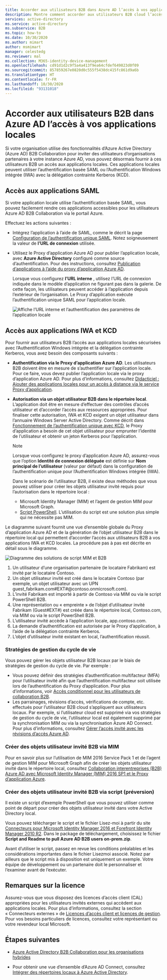```yaml
---
title: Accorder aux utilisateurs B2B dans Azure AD l’accès à vos applications locales - Azure AD
description: Montre comment accorder aux utilisateurs B2B cloud l’accès aux applications locales avec Azure AD B2B Collaboration.
services: active-directory
ms.service: active-directory
ms.subservice: B2B
ms.topic: how-to
ms.date: 10/30/2020
ms.author: mimart
author: msmimart
manager: celestedg
ms.reviewer: mal
ms.collection: M365-identity-device-management
ms.openlocfilehash: cd91d1d2c9f5a4a413f9ea64cfdef649823d0f09
ms.sourcegitcommit: 857859267e0820d0c555f5438dc415fc861d9a6b
ms.translationtype: HT
ms.contentlocale: fr-FR
ms.lasthandoff: 10/30/2020
ms.locfileid: "93131018"
---
```

# <a name="grant-b2b-users-in-azure-ad-access-to-your-on-premises-applications"></a>Accorder aux utilisateurs B2B dans Azure AD l’accès à vos applications locales

Si votre organisation utilise des fonctionnalités d’Azure Active Directory (Azure AD) B2B Collaboration pour inviter des utilisateurs d’organisations partenaires à votre instance Azure AD, vous pouvez désormais fournir à ces utilisateurs B2B un accès aux applications locales. Ces applications locales peuvent utiliser l’authentification basée SAML ou l’Authentification Windows intégrée (IWA) avec la délégation contrainte Kerberos (KCD).

## <a name="access-to-saml-apps"></a>Accès aux applications SAML

Si votre application locale utilise l’authentification basée SAML, vous pouvez facilement rendre ces applications accessibles pour les utilisateurs Azure AD B2B Collaboration via le portail Azure.

Effectuez les actions suivantes :

- Intégrez l’application à l’aide de SAML, comme le décrit la page [Configuration de l’authentification unique SAML](../manage-apps/configure-saml-single-sign-on.md). Notez soigneusement la valeur de **l’URL de connexion** utilisée.
-  Utilisez le Proxy d’application Azure AD pour publier l’application locale, avec **Azure Active Directory** configuré comme source d’authentification. Pour des instructions, consultez [Publication d’applications à l’aide du proxy d’application Azure AD](../manage-apps/application-proxy-add-on-premises-application.md). 

   Lorsque vous configurez **l’URL interne** , utilisez l’URL de connexion indiquée dans le modèle d’application ne figurant pas dans la galerie. De cette façon, les utilisateurs peuvent accéder à l’application depuis l’extérieur de l’organisation. Le Proxy d’application exécute l’authentification unique SAML pour l’application locale.
 
   ![Affiche l’URL interne et l’authentification des paramètres de l’application locale](media/hybrid-cloud-to-on-premises/OnPremAppSettings.PNG)

## <a name="access-to-iwa-and-kcd-apps"></a>Accès aux applications IWA et KCD

Pour fournir aux utilisateurs B2B l’accès aux applications locales sécurisées avec l’Authentification Windows intégrée et la délégation contrainte Kerberos, vous avez besoin des composants suivants :

- **Authentification via le Proxy d’application Azure AD**. Les utilisateurs B2B doivent être en mesure de s’authentifier sur l’application locale. Pour ce faire, vous devez publier l’application locale via le proxy d’application Azure AD. Pour plus d’informations, consultez [Didacticiel : Ajouter des applications locales pour un accès à distance via le service Proxy d’application](../manage-apps/application-proxy-add-on-premises-application.md).
- **Autorisation via un objet utilisateur B2B dans le répertoire local**. L’application doit être en mesure d’effectuer des contrôles d’accès utilisateur et d’accorder l’accès aux ressources appropriées. Pour finaliser cette autorisation, IWA et KCD exigent un objet utilisateur dans l’annuaire Windows Server Active Directory. Comme décrit dans [Fonctionnement de l’authentification unique avec KCD](../manage-apps/application-proxy-configure-single-sign-on-with-kcd.md#how-single-sign-on-with-kcd-works), le Proxy d’application a besoin de cet objet utilisateur pour emprunter l’identité de l’utilisateur et obtenir un jeton Kerberos pour l’application. 

   > [!NOTE]
   > Lorsque vous configurez le proxy d’application Azure AD, assurez-vous que l’option **Identité de connexion déléguée** est définie sur **Nom principal de l’utilisateur** (valeur par défaut) dans la configuration de l’authentification unique pour l’Authentification Windows intégrée (IWA).

   Dans le scénario de l’utilisateur B2B, il existe deux méthodes que vous pouvez utiliser pour créer les objets utilisateur invité requis pour l’autorisation dans le répertoire local :

   - Microsoft Identity Manager (MIM) et l’agent de gestion MIM pour Microsoft Graph. 
   - [Script PowerShell](#create-b2b-guest-user-objects-through-a-script-preview). L’utilisation du script est une solution plus simple qui ne nécessite pas MIM. 

Le diagramme suivant fournit une vue d’ensemble globale du Proxy d’application Azure AD et de la génération de l’objet utilisateur B2B dans le répertoire local qui permettent d’accorder l’accès aux utilisateurs B2B à vos applications IWA et KCD locales. La procédure pas à pas est décrite en détail sous le diagramme.

![Diagramme des solutions de script MIM et B2B](media/hybrid-cloud-to-on-premises/MIMScriptSolution.PNG)

1.  Un utilisateur d’une organisation partenaire (le locataire Fabrikam) est invité par le locataire Contoso.
2.  Un objet utilisateur invité est créé dans le locataire Contoso (par exemple, un objet utilisateur avec un UPN guest_fabrikam.com#EXT#@contoso.onmicrosoft.com).
3.  L’invité Fabrikam est importé à partir de Contoso via MIM ou via le script PowerShell B2B.
4.  Une représentation ou « empreinte » de l’objet d’utilisateur invité Fabrikam (Guest#EXT#) est créée dans le répertoire local, Contoso.com, via MIM ou via le script PowerShell B2B.
5.  L’utilisateur invité accède à l’application locale, app.contoso.com.
6.  La demande d’authentification est autorisée par le Proxy d’application, à l’aide de la délégation contrainte Kerberos. 
7.  L’objet d’utilisateur invité existant en local, l’authentification réussit.

### <a name="lifecycle-management-policies"></a>Stratégies de gestion du cycle de vie

Vous pouvez gérer les objets utilisateur B2B locaux par le biais de stratégies de gestion du cycle de vie. Par exemple :

- Vous pouvez définir des stratégies d’authentification multifacteur (MFA) pour l’utilisateur invité afin que l’authentification multifacteur soit utilisée lors de l’authentification du Proxy d’application. Pour plus d’informations, voir [Accès conditionnel pour les utilisateurs de collaboration B2B](conditional-access.md).
- Les parrainages, révisions d’accès, vérifications de compte, etc. effectués pour l’utilisateur B2B cloud s’appliquent aux utilisateurs locaux. Par exemple, si l’utilisateur cloud est supprimé via vos stratégies de gestion du cycle de vie, l’utilisateur local est également supprimé par la synchronisation MIM ou via la synchronisation Azure AD Connect. Pour plus d’informations, consultez [Gérer l’accès invité avec les révisions d’accès Azure AD](../governance/manage-guest-access-with-access-reviews.md).

### <a name="create-b2b-guest-user-objects-through-mim"></a>Créer des objets utilisateur invité B2B via MIM

Pour en savoir plus sur l’utilisation de MIM 2016 Service Pack 1 et de l’agent de gestion MIM pour Microsoft Graph afin de créer les objets utilisateur invité dans le répertoire local, consultez [Collaboration interentreprises (B2B) Azure AD avec Microsoft Identity Manager (MIM) 2016 SP1 et le Proxy d’application Azure](/microsoft-identity-manager/microsoft-identity-manager-2016-graph-b2b-scenario).

### <a name="create-b2b-guest-user-objects-through-a-script-preview"></a>Créer des objets utilisateur invité B2B via script (préversion)

Il existe un script d’exemple PowerShell que vous pouvez utiliser comme point de départ pour créer des objets utilisateur invité dans votre Active Directory local.

Vous pouvez télécharger le script et le fichier Lisez-moi à partir du site [Connecteurs pour Microsoft Identity Manager 2016 et Forefront Identity Manager 2010 R2](https://www.microsoft.com/download/details.aspx?id=51495). Dans le package de téléchargement, choisissez le fichier **Script and Readme to pull Azure AD B2B users on-prem.zip**.

Avant d’utiliser le script, passez en revue les conditions préalables et les considérations importantes dans le fichier Lisezmoi associé. Notez par ailleurs que le script mis à disposition est uniquement un exemple. Votre équipe de développement ou un partenaire doit le personnaliser et l’examiner avant de l’exécuter.

## <a name="license-considerations"></a>Remarques sur la licence

Assurez-vous que vous disposez des licences d’accès client (CAL) appropriées pour les utilisateurs invités externes qui accèdent aux applications locales. Pour plus d’informations, consultez la section « Connecteurs externes » de [Licences d’accès client et licences de gestion](https://www.microsoft.com/licensing/product-licensing/client-access-license.aspx). Pour vos besoins particuliers de licences, consultez votre représentant ou votre revendeur local Microsoft.

## <a name="next-steps"></a>Étapes suivantes

- [Azure Active Directory B2B Collaboration pour les organisations hybrides](hybrid-organizations.md)

- Pour obtenir une vue d’ensemble d’Azure AD Connect, consultez [Intégrer des répertoires locaux à Azure Active Directory](../hybrid/whatis-hybrid-identity.md).